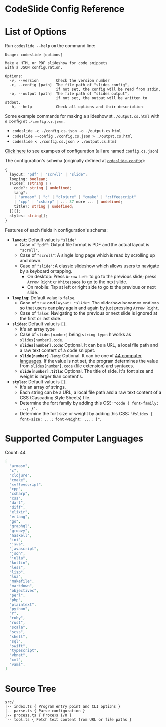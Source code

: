 # CodeSlide Config Reference

# List of Options
Run `codeslide --help` on the command line:
```
Usage: codeslide [options]

Make a HTML or PDF slideshow for code snippets
with a JSON configuration.

Options:
  -v, --version        Check the version number
  -c, --config [path]  The file path of "slides config",
                       if not set, the config will be read from stdin.
  -o, --output [path]  The file path of "slides output",
                       if not set, the output will be written to stdout.
  -h, --help           Check all options and their description
```

Some example commands for making a slideshow at `./output.cs.html` with a config at `./config.cs.json`:
- `codeslide -c ./config.cs.json -o ./output.cs.html`
- `codeslide --config ./config.cs.json > ./output.cs.html`
- `codeslide < ./config.cs.json > ./output.cs.html`

[Click here](../example/) to see examples of configuration (all are named `config.cs.json`)

The configuration's schema (originally defined at [`codeslide-config`](../../codeslide-config/src/index.ts)):
```typescript
{
  layout: "pdf" | "scroll" | "slide";
  looping: boolean;
  slides: (string | {
    code?: string | undefined;
    lang?:
    | "armasm" | "c" | "clojure" | "cmake" | "coffeescript"
    | "cpp" | "csharp" | ... 37 more ... | undefined;
    title?: string | undefined;
  })[];
  styles: string[];
}
```

Features of each fields in configuration's schema:
- **`layout`**: Default value is `"slide"`
  - Case of `"pdf"`: Output file format is PDF and the actual layout is `"scroll"`.
  - Case of `"scroll"`: A single long page which is read by scrolling up and down.
  - Case of `"slide"`: A classic slideshow which allows users to navigate by 
  a keyboard or tapping.
    - On desktop: Press `Arrow Left` to go to the previous slide; press `Arrow Right` or `Whitespace` to go to the next slide.
    - On mobile: Tap at left or right side to go to the previous or next slide.
- **`looping`**: Default value is `false`.
  - Case of `true` and `layout: "slide"`: The slideshow becomes endless so that users can play again and again by just pressing `Arrow Right`.
  - Case of `false`: Navigating to the previous or next slide is ignored at the first or last slide.
- **`slides`**: Default value is `[]`.
  - It's an array type.
  - Case of `slides[number]` being `string type`: It works as `slides[number].code`.
  - **`slides[number].code`**: Optional. It can be a URL, a local file path and a raw text content of a code snippet.
  - **`slide[number].lang`**: Optional. It can be one of [44 computer languages](#supported-computer-languages). If the value is not set, the program determines the value from `slides[number].code` (file extension) and syntaxes.
  - **`slide[number].title`**: Optional. The title of slide. It's font size and weight is larger than content's.
- **`styles`**: Default value is `[]`.
  - It's an array of strings.
  - Each string can be a URL, a local file path and a raw text content of a CSS (Cascading Style Sheets) file.
  - Determine the font family by adding this CSS: `"code { font-family: ...; }"`.
  - Determine the font size or weight by adding this CSS: `"#slides { font-size: ...; font-weight: ...; }"`.

# Supported Computer Languages
Count: 44
```json
[
  "armasm",
  "c",
  "clojure",
  "cmake",
  "coffeescript",
  "cpp",
  "csharp",
  "css",
  "dart",
  "diff",
  "elixir",
  "erlang",
  "go",
  "graphql",
  "groovy",
  "haskell",
  "ini",
  "java",
  "javascript",
  "json",
  "julia",
  "kotlin",
  "less",
  "lisp",
  "lua",
  "makefile",
  "markdown",
  "objectivec",
  "perl",
  "php",
  "plaintext",
  "python",
  "r",
  "ruby",
  "rust",
  "scala",
  "scss",
  "shell",
  "sql",
  "swift",
  "typescript",
  "vbnet",
  "xml",
  "yaml",
]
```

# Source Tree
```
src/
|-- index.ts { Program entry point and CLI options }
|-- parse.ts { Parse configuration }
|-- process.ts { Process I/O }
`-- tool.ts { Fetch text content from URL or file paths }
```
